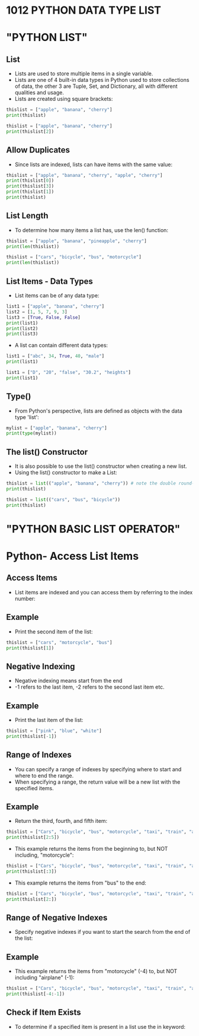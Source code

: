 #  1012 PYTHON DATA TYPE LIST

# "PYTHON LIST"

## List
- Lists are used to store multiple items in a single variable.
- Lists are one of 4 built-in data types in Python used to store collections of data, the other 3 are Tuple, Set, and Dictionary, all with different qualities and usage.
- Lists are created using square brackets:

``` python
thislist = ["apple", "banana", "cherry"]
print(thislist)
```
``` python
thislist = ["apple", "banana", "cherry"]
print(thislist[2])
```

## Allow Duplicates
- Since lists are indexed, lists can have items with the same value:
``` python
thislist = ["apple", "banana", "cherry", "apple", "cherry"]
print(thislist[0])
print(thislist[3])
print(thislist[1])
print(thislist)
```

## List Length
- To determine how many items a list has, use the len() function:
``` python
thislist = ["apple", "banana", "pineapple", "cherry"]
print(len(thislist))
``` 
``` python
thislist = ["cars", "bicycle", "bus", "motorcycle"]
print(len(thislist))
```

## List Items - Data Types
- List items can be of any data type:
``` python
list1 = ["apple", "banana", "cherry"]
list2 = [1, 5, 7, 9, 3]
list3 = [True, False, False]
print(list1)
print(list2)
print(list3)
```

- A list can contain different data types:
``` python
list1 = ["abc", 34, True, 40, "male"]
print(list1)
```
``` python
list1 = ["D", "20", "false", "30.2", "heights"]
print(list1)
```
## Type()
- From Python's perspective, lists are defined as objects with the data type 'list':
``` python
mylist = ["apple", "banana", "cherry"]
print(type(mylist))
```
## The list() Constructor
- It is also possible to use the list() constructor when creating a new list.
- Using the list() constructor to make a List:
``` python
thislist = list(("apple", "banana", "cherry")) # note the double round-brackets
print(thislist)
```
``` python
thislist = list(("cars", "bus", "bicycle")) 
print(thislist)
```
# "PYTHON BASIC LIST OPERATOR"
# Python- Access List Items
## Access Items
- List items are indexed and you can access them by referring to the index number:
## Example
- Print the second item of the list:
         
``` python
thislist = ["cars", "motorcycle", "bus"]
print(thislist[1])
```
## Negative Indexing
- Negative indexing means start from the end
- -1 refers to the last item, -2 refers to the second last item etc.
## Example
- Print the last item of the list:

``` python
thislist = ["pink", "blue", "white"]
print(thislist[-1])
```
## Range of Indexes
- You can specify a range of indexes by specifying where to start and where to end the range.
- When specifying a range, the return value will be a new list with the specified items.
## Example
- Return the third, fourth, and fifth item:         
``` python
thislist = ["Cars", "bicycle", "bus", "motorcycle", "taxi", "train", "airplane"]
print(thislist[2:5])
```     
- This example returns the items from the beginning to, but NOT including, "motorcycle":
``` python
thislist = ["Cars", "bicycle", "bus", "motorcycle", "taxi", "train", "airplane"]
print(thislist[:3])
```
- This example returns the items from "bus" to the end:
``` python
thislist = ["Cars", "bicycle", "bus", "motorcycle", "taxi", "train", "airplane"]
print(thislist[2:])
```
## Range of Negative Indexes
- Specify negative indexes if you want to start the search from the end of the list:
## Example
- This example returns the items from "motorcycle" (-4) to, but NOT including "airplane" (-1):
``` python
thislist = ["Cars", "bicycle", "bus", "motorcycle", "taxi", "train", "airplane"]
print(thislist[-4:-1])
```
## Check if Item Exists
- To determine if a specified item is present in a list use the in keyword:







